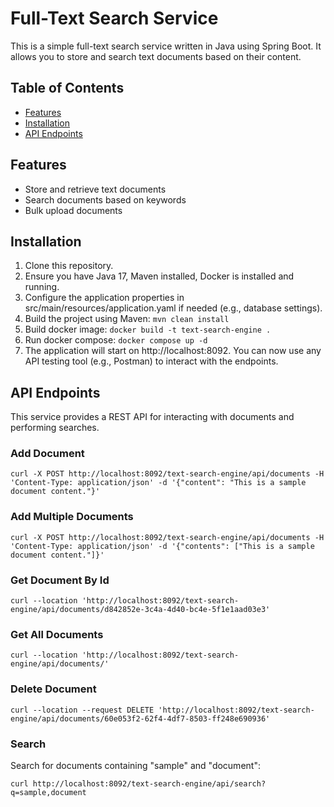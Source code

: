 # Full-Text Search Service

This is a simple full-text search service written in Java using Spring Boot. It allows you to store and search text
documents based on their content.

## Table of Contents

- [Features](#features)
- [Installation](#installation)
- [API Endpoints](#api-endpoints)

## Features

* Store and retrieve text documents
* Search documents based on keywords
* Bulk upload documents

## Installation

1. Clone this repository.
2. Ensure you have Java 17, Maven installed, Docker is installed and running.
3. Configure the application properties in src/main/resources/application.yaml if needed (e.g., database
   settings).
4. Build the project using Maven: ```mvn clean install```
5. Build docker image: ```docker build -t text-search-engine .```
6. Run docker compose: ```docker compose up -d```
7. The application will start on http://localhost:8092.
   You can now use any API testing tool (e.g., Postman) to interact with the endpoints.

## API Endpoints

This service provides a REST API for interacting with documents and performing searches.

### Add Document

```
curl -X POST http://localhost:8092/text-search-engine/api/documents -H 'Content-Type: application/json' -d '{"content": "This is a sample document content."}'
```

### Add Multiple Documents

```
curl -X POST http://localhost:8092/text-search-engine/api/documents -H 'Content-Type: application/json' -d '{"contents": ["This is a sample document content."]}'
```

### Get Document By Id

``` 
curl --location 'http://localhost:8092/text-search-engine/api/documents/d842852e-3c4a-4d40-bc4e-5f1e1aad03e3'
```

### Get All Documents

``` 
curl --location 'http://localhost:8092/text-search-engine/api/documents/'
```

### Delete Document
```
curl --location --request DELETE 'http://localhost:8092/text-search-engine/api/documents/60e053f2-62f4-4df7-8503-ff248e690936'
```

### Search

Search for documents containing "sample" and "document":

```
curl http://localhost:8092/text-search-engine/api/search?q=sample,document
```

